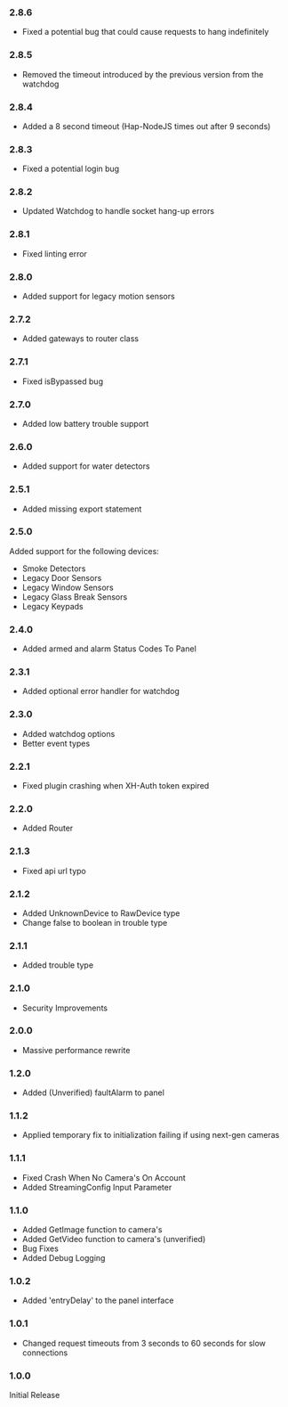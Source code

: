 ### 2.8.6 
* Fixed a potential bug that could cause requests to hang indefinitely


### 2.8.5 
* Removed the timeout introduced by the previous version from the watchdog


### 2.8.4 
* Added a 8 second timeout (Hap-NodeJS times out after 9 seconds)



### 2.8.3 
* Fixed a potential login bug


### 2.8.2 
* Updated Watchdog to handle socket hang-up errors


### 2.8.1 
* Fixed linting error


### 2.8.0 
* Added support for legacy motion sensors


### 2.7.2 
* Added gateways to router class


### 2.7.1 
* Fixed isBypassed bug


### 2.7.0 
* Added low battery trouble support


### 2.6.0 
* Added support for water detectors


### 2.5.1 
* Added missing export statement


### 2.5.0 
Added support for the following devices:
 * Smoke Detectors
 * Legacy Door Sensors
 * Legacy Window Sensors
 * Legacy Glass Break Sensors
 * Legacy Keypads


### 2.4.0 
* Added armed and alarm Status Codes To Panel


### 2.3.1 
* Added optional error handler for watchdog


### 2.3.0 
* Added watchdog options
* Better event types


### 2.2.1 
* Fixed plugin crashing when XH-Auth token expired


### 2.2.0 
* Added Router


### 2.1.3 
* Fixed api url typo


### 2.1.2 
* Added UnknownDevice to RawDevice type
* Change false to boolean in trouble type



### 2.1.1

* Added trouble type

### 2.1.0

* Security Improvements

### 2.0.0

* Massive performance rewrite

### 1.2.0

* Added (Unverified) faultAlarm to panel

### 1.1.2

* Applied temporary fix to initialization failing if using next-gen cameras

### 1.1.1

* Fixed Crash When No Camera's On Account
* Added StreamingConfig Input Parameter

### 1.1.0

* Added GetImage function to camera's
* Added GetVideo function to camera's (unverified)
* Bug Fixes
* Added Debug Logging

### 1.0.2

* Added 'entryDelay' to the panel interface

### 1.0.1

* Changed request timeouts from 3 seconds to 60 seconds for slow connections

### 1.0.0

Initial Release
